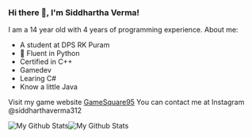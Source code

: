 ### Hi there 👋, I'm Siddhartha Verma!

I am a 14 year old with 4 years of programming experience.
About me:
-  A student at DPS RK Puram
- 🐍 Fluent in Python
- Certified in C++
- Gamedev
- Learing C#
- Know a little Java

Visit my game website [GameSquare95](https://gamesquare95.wordpress.com/)
You can contact me at Instagram @siddharthaverma312

<img  align="center" src="https://github-readme-stats.vercel.app/api?username=SidVer312&&show_icons=true&count_private=true&hide_border=true&hide_title=true&theme=dracula" alt="My Github Stats"><img align="center" src="https://github-readme-stats.vercel.app/api/top-langs/?username=SidVer312&layout=compact&hide_border=true&theme=dracula" alt="My Github Stats">
